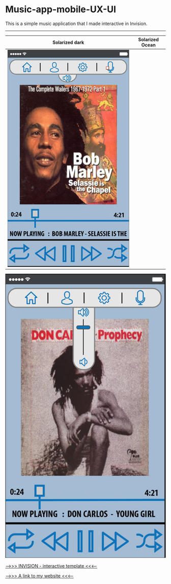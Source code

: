 # Music-app-mobile-UX-UI
This is a simple music application that I made interactive in Invision.
___

Solarized dark             |  Solarized Ocean
:-------------------------:|:-------------------------:
![](https://github.com/arms0333/Music-app-mobile-UX-UI/blob/master/Screen%20Shot%202017-06-17%20at%207.41.14%20PM.png)  |  
![](https://github.com/arms0333/Music-app-mobile-UX-UI/blob/master/Screen%20Shot%202017-06-17%20at%207.44.05%20PM.png)

[-->>> INVISION - interactive template <<<--](https://invis.io/R9C7HFO3M#/239445586_Screen_Shot_2017-06-17_At_7-41-14_PM)


[-->>> A link to my website <<<--](https://invis.io/R9C7HFO3M#/239445586_Screen_Shot_2017-06-17_At_7-41-14_PM)
